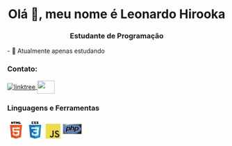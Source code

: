 <h1 align="center">Olá 👋, meu nome é Leonardo Hirooka</h1>
<h3 align="center">Estudante de Programação</h3>
- 🌱 Atualmente apenas estudando
<h3 align="left">Contato:</h3>
<p align="left">

<a href="https://linktr.ee/leonardohirooka" target="_blank">
<img align="center" src="https://cdn3.iconfinder.com/data/icons/flat-rounded-7/50/617-512.png"
alt="linktree" height="40" width="40">
</a>

<a href="https://linkedin.com/in/leonardohirooka" target="_blank">
<img align="center"
src="https://raw.githubusercontent.com/rahuldkjain/github-profile-readme-generator/master/src/images/icons/Social/linked-in-alt.svg"
height="30" width="40" />
</a>
  
</p>
<h3 align="left">Linguagens e Ferramentas</h3>
<p align="left">
<img src="https://raw.githubusercontent.com/devicons/devicon/master/icons/html5/html5-original-wordmark.svg"
alt="html5" width="40" height="40" />
<img src="https://raw.githubusercontent.com/devicons/devicon/master/icons/css3/css3-original-wordmark.svg"
alt="css" width="40" height="40" />
<img src="https://raw.githubusercontent.com/devicons/devicon/master/icons/javascript/javascript-original.svg"
alt="javascript" width="35" height="35" />
<img src="https://raw.githubusercontent.com/devicons/devicon/master/icons/php/php-original.svg" alt="php"
width="45" height="45" />
</p>
